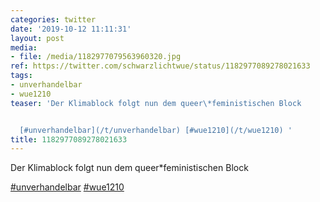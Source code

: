 ```yaml
---
categories: twitter
date: '2019-10-12 11:11:31'
layout: post
media:
- file: /media/1182977079563960320.jpg
ref: https://twitter.com/schwarzlichtwue/status/1182977089278021633
tags:
- unverhandelbar
- wue1210
teaser: 'Der Klimablock folgt nun dem queer\*feministischen Block


  [#unverhandelbar](/t/unverhandelbar) [#wue1210](/t/wue1210) '
title: 1182977089278021633
---
```

Der Klimablock folgt nun dem queer\*feministischen Block

[#unverhandelbar](/t/unverhandelbar) [#wue1210](/t/wue1210) 